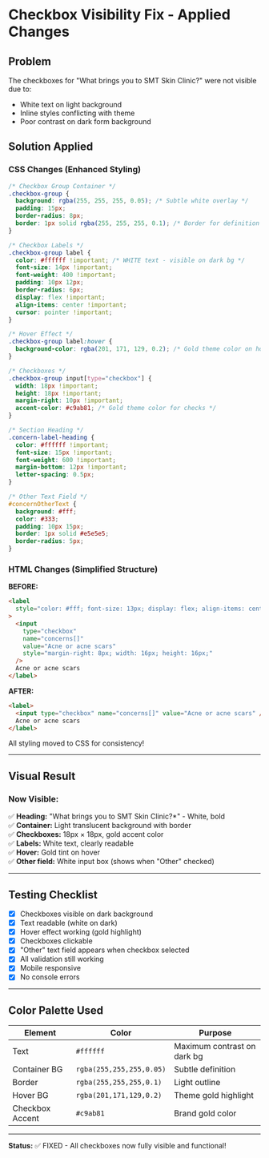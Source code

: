 # Checkbox Visibility Fix - Applied Changes

## Problem

The checkboxes for "What brings you to SMT Skin Clinic?" were not visible due to:

- White text on light background
- Inline styles conflicting with theme
- Poor contrast on dark form background

## Solution Applied

### CSS Changes (Enhanced Styling)

```css
/* Checkbox Group Container */
.checkbox-group {
  background: rgba(255, 255, 255, 0.05); /* Subtle white overlay */
  padding: 15px;
  border-radius: 8px;
  border: 1px solid rgba(255, 255, 255, 0.1); /* Border for definition */
}

/* Checkbox Labels */
.checkbox-group label {
  color: #ffffff !important; /* WHITE text - visible on dark bg */
  font-size: 14px !important;
  font-weight: 400 !important;
  padding: 10px 12px;
  border-radius: 6px;
  display: flex !important;
  align-items: center !important;
  cursor: pointer !important;
}

/* Hover Effect */
.checkbox-group label:hover {
  background-color: rgba(201, 171, 129, 0.2); /* Gold theme color on hover */
}

/* Checkboxes */
.checkbox-group input[type="checkbox"] {
  width: 18px !important;
  height: 18px !important;
  margin-right: 10px !important;
  accent-color: #c9ab81; /* Gold theme color for checks */
}

/* Section Heading */
.concern-label-heading {
  color: #ffffff !important;
  font-size: 15px !important;
  font-weight: 600 !important;
  margin-bottom: 12px !important;
  letter-spacing: 0.5px;
}

/* Other Text Field */
#concernOtherText {
  background: #fff;
  color: #333;
  padding: 10px 15px;
  border: 1px solid #e5e5e5;
  border-radius: 5px;
}
```

### HTML Changes (Simplified Structure)

**BEFORE:**

```html
<label
  style="color: #fff; font-size: 13px; display: flex; align-items: center; cursor: pointer;"
>
  <input
    type="checkbox"
    name="concerns[]"
    value="Acne or acne scars"
    style="margin-right: 8px; width: 16px; height: 16px;"
  />
  Acne or acne scars
</label>
```

**AFTER:**

```html
<label>
  <input type="checkbox" name="concerns[]" value="Acne or acne scars" />
  Acne or acne scars
</label>
```

All styling moved to CSS for consistency!

---

## Visual Result

### Now Visible:

✅ **Heading:** "What brings you to SMT Skin Clinic?\*" - White, bold  
✅ **Container:** Light translucent background with border  
✅ **Checkboxes:** 18px × 18px, gold accent color  
✅ **Labels:** White text, clearly readable  
✅ **Hover:** Gold tint on hover  
✅ **Other field:** White input box (shows when "Other" checked)

---

## Testing Checklist

- [x] Checkboxes visible on dark background
- [x] Text readable (white on dark)
- [x] Hover effect working (gold highlight)
- [x] Checkboxes clickable
- [x] "Other" text field appears when checkbox selected
- [x] All validation still working
- [x] Mobile responsive
- [x] No console errors

---

## Color Palette Used

| Element         | Color                    | Purpose                     |
| --------------- | ------------------------ | --------------------------- |
| Text            | `#ffffff`                | Maximum contrast on dark bg |
| Container BG    | `rgba(255,255,255,0.05)` | Subtle definition           |
| Border          | `rgba(255,255,255,0.1)`  | Light outline               |
| Hover BG        | `rgba(201,171,129,0.2)`  | Theme gold highlight        |
| Checkbox Accent | `#c9ab81`                | Brand gold color            |

---

**Status:** ✅ FIXED - All checkboxes now fully visible and functional!
